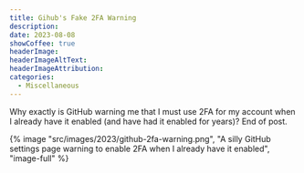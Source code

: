 ```yaml
---
title: Gihub's Fake 2FA Warning
description: 
date: 2023-08-08
showCoffee: true
headerImage: 
headerImageAltText: 
headerImageAttribution: 
categories:
  - Miscellaneous
---
```


Why exactly is GitHub warning me that I must use 2FA for my account when I already have it enabled (and have had it enabled for years)? End of post.

{% image "src/images/2023/github-2fa-warning.png", "A silly GitHub settings page warning to enable 2FA when I already have it enabled", "image-full" %}